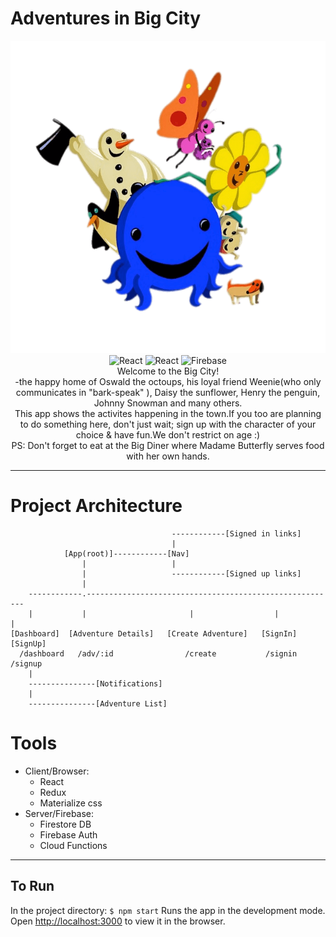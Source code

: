 # Adventures in Big City
<p align= "center">
<img src = './media/cast.png' height = "500px"/>
<br>
<img src="https://img.shields.io/badge/React-C3190B" alt="React">
<img src="https://img.shields.io/badge/React-634272" alt="React">
<img src="https://img.shields.io/badge/Firebase-E27D06" alt="Firebase">
<br>
Welcome to the Big City!<br>
-the happy home of Oswald the octoups, his loyal friend Weenie(who only communicates in "bark-speak" ), Daisy the sunflower, Henry the penguin, Johnny Snowman and many others.
<br>
This app shows the activites happening in the town.If you too are planning to do something here, don't just wait; sign up with the character of your choice & have fun.We don't restrict on age :)
<br>
PS: Don't forget to eat at the Big Diner where Madame Butterfly serves food with her own hands.
</p>

<hr>

# Project Architecture
```
                                    ------------[Signed in links]
                                    |            
            [App(root)]------------[Nav]
                |                   |
                |                   ------------[Signed up links]
                |
    ------------.--------------------------------------------------------
    |           |                       |                  |            |
[Dashboard]  [Adventure Details]   [Create Adventure]   [SignIn]    [SignUp]
  /dashboard   /adv/:id                /create           /signin       /signup
    |
    ---------------[Notifications]
    |
    ---------------[Adventure List]

```
# Tools
* Client/Browser:
    * React
    * Redux
    * Materialize css
* Server/Firebase:
    * Firestore DB
    * Firebase Auth
    * Cloud Functions

    
<hr>

## To Run
In the project directory: `$ npm start`
Runs the app in the development mode.<br />
Open [http://localhost:3000](http://localhost:3000) to view it in the browser.

